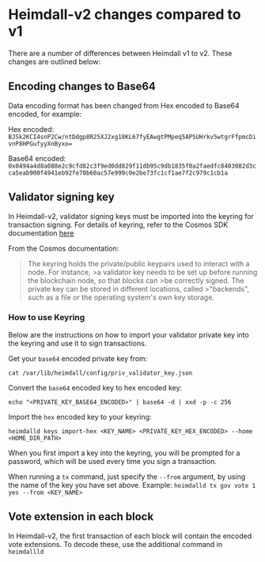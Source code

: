 

# Heimdall-v2 changes compared to v1

There are a number of differences between Heimdall v1 to v2. These changes are outlined below:

## Encoding changes to Base64

Data encoding format has been changed from Hex encoded to Base64 encoded, for example:

Hex encoded: `BJSk2KCI4snP2Cw/ntDdgp8R25XJ2xg18KL67fyEAwgtPMpeq5APSUHrkv5wtgrFfpmcDivnP8HPGufyyXnByxo=`

Base64 encoded: `0x0494a4d8a088e2c9cfd82c3f9ed0dd829f11db95c9db1835f0a2faedfc8403082d3cca5eab900f4941eb92fe70b60ac57e999c0e2be73fc1cf1ae7f2c979c1cb1a`

## Validator signing key
In Heimdall-v2, validator signing keys must be imported into the keyring for transaction signing. For details of keyring, refer to the Cosmos SDK documentation [here](https://docs.cosmos.network/v0.46/run-node/keyring.html)

From the Cosmos documentation:

>The keyring holds the private/public keypairs used to interact with a node. For instance, >a validator key needs to be set up before running the blockchain node, so that blocks can >be correctly signed. The private key can be stored in different locations, called >"backends", such as a file or the operating system's own key storage.

### How to use Keyring

Below are the instructions on how to import your validator private key into the keyring and use it to sign transactions.

Get your `base64` encoded private key from:

```cat /var/lib/heimdall/config/priv_validator_key.json```

Convert the `base64` encoded key to hex encoded key:

```echo "<PRIVATE_KEY_BASE64_ENCODED>" | base64 -d | xxd -p -c 256```

Import the `hex` encoded key to your keyring:

```heimdalld keys import-hex <KEY_NAME> <PRIVATE_KEY_HEX_ENCODED> --home <HOME_DIR_PATH>```

When you first import a key into the keyring, you will be prompted for a password, which will be used every time you sign a transaction.

When running a `tx` command, just specify the `--from` argument, by using the name of the key you have set above. Example:
```heimdalld tx gov vote 1 yes --from <KEY_NAME>```

## Vote extension in each block

In Heimdall-v2, the first transaction of each block will contain the encoded vote extensions. To decode these, use the additional command in `heimdallld`

